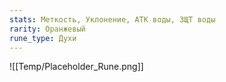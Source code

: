 ```yaml
---
stats: Меткость, Уклонение, АТК воды, ЗЩТ воды
rarity: Оранжевый
rune_type: Духи
---
```

![[Temp/Placeholder_Rune.png]]
